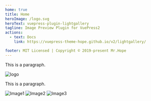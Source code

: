 ```yaml
---
home: true
title: Home
heroImage: /logo.svg
heroText: vuepress-plugin-lightgallery
tagline: Image Preview Plugin for VuePress2
actions:
  - text: Docs
    link: https://vuepress-theme-hope.github.io/v2/lightgallery/

footer: MIT Licensed | Copyright © 2019-present Mr.Hope
---
```


This is a paragraph.

![logo](/logo.svg)

This is a paragraph.

![Image1](/img/1.jpg)
![Image2](/img/2.jpg)
![Image3](/img/3.jpg)
